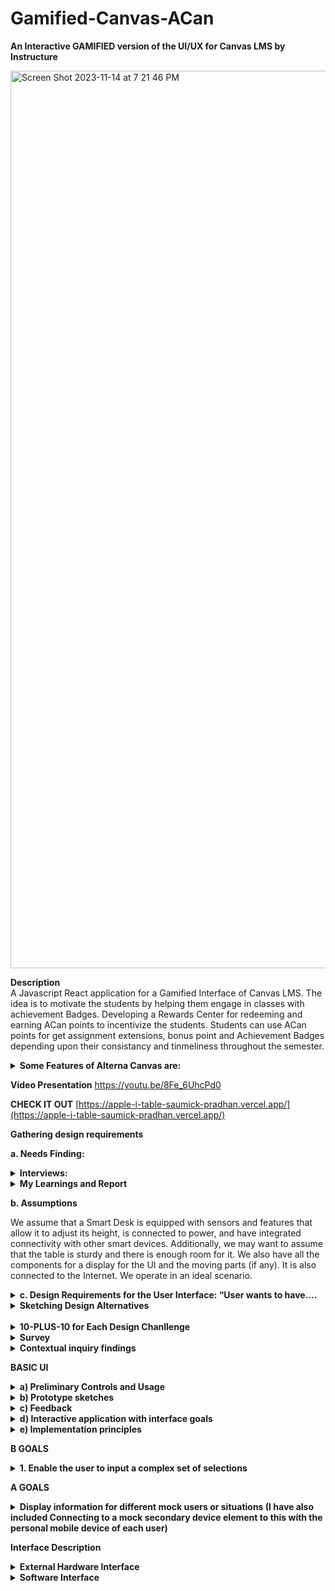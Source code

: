 # Gamified-Canvas-ACan


**An Interactive GAMIFIED version of the UI/UX for Canvas LMS by Instructure**

<img width="1436" alt="Screen Shot 2023-11-14 at 7 21 46 PM" src="https://github.com/SaumickPradhan/Gamified-Canvas-ACan/assets/88009707/2a585a5a-bafb-4990-962d-4d7668da8ea5">



**Description**
<br>
A Javascript React application for a Gamified Interface of Canvas LMS. The idea is to motivate the students by helping them engage in classes with achievement Badges. Developing a Rewards Center for redeeming and earning ACan points to incentivize the students. Students can use ACan points for get assignment extensions, bonus point and Achievement Badges depending upon their consistancy and tinmeliness throughout the semester. 

<details>
<summary><b> Some Features of Alterna Canvas are: </b></summary>


 •	 Students will be awarded the ACan points based on their past performance. 
 
 •	 Their is a Reward Center showing the Credit and Debit in Points.
 
 •	 The courses are listed at Levels (instead of Weeks). 
 
 •	 A Task Triumph Zone (aka To Do List) helps students be on top of their course work. 
 
 •	 Calendar helps visualize their tasks and tick them off to complete them and earn ACan points. 
 
 •	 Attending Zoom classes also gives them points. 
 
 •	 The course work is organized in terms of Weekly (Level Based) modules. 
 
 •	 Students can access their Assignemnts and quizes by redeeming points too. 
 
 •	 There is an Announcement Page for seeing the Latest Announcemnts Organized by Classes. 
 
 •	 The grade Book shows the weighted Grade and also refelcts the Acan Points. 
 
 •	 The Progress page helps students visualize their progress with ACan Points and Badges.

 </details>

**Video Presentation**
https://youtu.be/8Fe_6UhcPd0

**CHECK IT OUT**
[https://apple-i-table-saumick-pradhan.vercel.app/](https://apple-i-table-saumick-pradhan.vercel.app/)


**Gathering design requirements**

**a. Needs Finding:**
<details>
<summary> <b>Interviews:</b> </summary>


Interview 1 (Jenna Lowes, pre-med, sophomore at the University of Cincinnati) 
 
#### How do you access your assignments and plan to complete them in time? 
Jenna utilizes the built-in planning features on Canvas such as the to-do list to manage her workload effectively. She organizes her tasks using those features to complete her work on time. 
#### How do you motivate yourself to complete your assignments? 
Jenna stays motivated to complete her assignments by ensuring that she performs a self-care routine every day to de-stress from her heavy workload as a pre-med major.  
#### How do you ask for help when you are stuck? 
When Jenna is stuck, she makes use of Canvas's communication tools, such as discussion forums and messaging, to seek assistance from both peers and instructors. 
#### How do you feel about the assignment submission windows in Canvas? 
Jenna thinks the assignment submission window on Canvas is easy to navigate, but maybe having a clear feedback window would be useful, especially after an exam. 
#### Do you like how you are able to submit your exams? 
Jenna appreciates the flexibility of Canvas's submission windows, especially for exams, but she does not like how sometimes she is unsure if her exam has been submitted. 
#### What do you think could have been better with the way you submit your assignments? 
Jenna believes that providing clearer feedback after submitting an assignment would help. 
#### To what extent do you feel you are able to ask for help through Canvas – Be it your peers or your instructors? 
Canvas offers robust communication channels, making it easy for Jenna to seek help from peers and instructors when needed. 
#### How do you feel about being incentivized to play games on Canvas for extra credit? 
Jenna finds the idea of being incentivized to play games for extra credit in the alternate Canvas version motivating, as she feels like she would appreciate an extension on some of her assignments. 
#### What games do you play to relax from work/exams? 
Jenna usually plays idle games such as Sims to relax from work. 
#### To what extent do rewards and penalties in games motivate you? 
Rewards and penalties in games, especially the opportunity to earn extra credit on Canvas, would effectively motivate Jenna to stay engaged and complete tasks. 
 
 
 
Interview 2 (Vic Patel, Information Technology, junior at the University of Cincinnati) 
 
#### How do you access your assignments and plan to complete them in time? 
Vic typically accesses assignments on Canvas by logging in, finding the course page, and checking the assignments tab. He often sets reminders to stay on top of his workload. 
#### How do you motivate yourself to complete your assignments? 
Vic motivates himself by breaking assignments into smaller chunks and rewarding himself with breaks or treats after completing portions of the work. 
#### How do you ask for help when you are stuck? 
When Vic gets stuck, he asks help either by posting questions on the discussion forum or emailing his instructor. 
#### How do you feel about the assignment submission windows in Canvas? 
Vic generally finds the assignment submission windows in Canvas acceptable, as it is flexible. 
#### Do you like how you are able to submit your exams? 
Vic appreciates the convenience of submitting exams through Canvas, as it gives him control over his testing environment. 
#### What do you think could have been better with the way you submit your assignments? 
Vic believes that improving the clarity of the assignment submission process, particularly for file uploads and multiple attachments. 
#### To what extent do you feel you are able to ask for help through Canvas – Be it your peers or your instructors? 
Vic feels that Canvas is a valuable platform for seeking help, both from peers and instructors, through discussion boards, emails, and direct messaging. 
#### How do you feel about being incentivized to play games on Canvas for extra credit? 
 Vic thinks that incentivizing games on Canvas for extra credit is a fun idea that can motivate students who enjoy gaming. 
#### What games do you play to relax from work/exams? 
To relax, Vic enjoys playing games like Minecraft and Among Us, which helps him unwind and take a break from work and exams. 
#### To what extent do rewards and penalties in games motivate you? 
In terms of motivation, rewards and penalties in games can be a significant factor for Vic. He finds them very motivating and enjoys the sense of achievement and progress that comes with earning rewards in games. 
 
 
 
Interview-3: Aerospace Engineering major first-year student at UC Davis
  
#### How do you access your assignments and plan to complete them in time? 
I access my assignments on Canvas by logging into my account and navigating to the specific course where the assignment is located. Usually, the assignments are listed in a dedicated section or under a specific tab. To plan for completing them on time, I usually create a digital calendar on Google, which my university uses predominantly, to keep track of assignment due dates and prioritize them accordingly. The Canvas calendar is useful for this as well! 
#### How do you motivate yourself to complete your assignments? 
Motivation can be a tricky challenge, especially for challenging assignments. I find that breaking down the tasks into smaller, manageable parts helps. Additionally, I try to remind myself of my long-term goals and how completing assignments is essential for my academic success. Sometimes, I join study groups or work with my classmates and friends to stay motivated and accountable.  
#### How do you ask for help when you are stuck? 
Canvas provides several ways to ask for help. I can use discussion boards, send messages to instructors or friends, or even attend the TA or instructor office hours. When I'm stuck on a specific assignment, I usually start by posting a question on the discussion board or sending a message to the instructor. If I don't receive a timely response, I reach out to my friends for help. 
  
#### How do you feel about the assignment submission windows in Canvas? 
I find the assignment submission windows in Canvas to be reasonable. They typically provide adequate time for completing and submitting assignments. However, it's important to keep track of these windows, as missing a deadline can result in penalties.  
  
####  Do you like how you are able to submit your exams? 
Submitting exams on Canvas is straightforward. I appreciate the convenience of being able to complete exams digitally and receive instant feedback in some cases. However, it can be stressful, especially for high-stakes exams, as there is often a time limit. The exams with free-response questions especially, are the ones that are the most stressful because I don’t know how the professor or TA will grade it. 
  
 
#### What do you think could have been better with the way you submit your assignments? 
One improvement could be providing clearer instructions for assignment submissions on Canvas. Sometimes, the process can be confusing, especially for new students. It would also be helpful if Canvas allowed for multiple file uploads in a more user-friendly manner. I hate having to click the “Add File” button like 10 times for 10 different files. It would have been so much easier to submit my assignments if I could select multiple files in one go!  
  
#### To what extent do you feel you are able to ask for help through Canvas – Be it your peers or your instructors? 
I generally feel that Canvas offers several ways to ask for help, both from peers and instructors. The discussion boards and messaging system are useful for reaching out to instructors and classmates. However, the effectiveness of the help received varies based on the responsiveness of instructors and the willingness of peers to assist, which has fortunately been good so far. 
  
#### How do you feel about being incentivized to play games on Canvas for extra credit? 
I think the idea of incentivizing students to play games on Canvas for extra credit is very intriguing. It can be a fun and engaging way to earn additional points. I would definitely be interested in seeing this on my Canvas. It would make the entire process of using Canvas much more fun, in my opinion. I am also intrigued to know how this would be implemented! 
  
#### What games do you play to relax from work/exams? 
I often play casual mobile games to relax, such as puzzle games such as the 2048 game and strategy games like chess. These provide a break from academics and help me unwind after a long day. Sometimes, I also engage in physical activities or sports to de-stress. I also play games like Clash of Clans and Call of Duty, which are a little time-consuming, so I usually play them before bed for like an hour or so. 
  
#### To what extent do rewards and penalties in games motivate you? 
Rewards motivate me to keep playing the game for longer, and it also makes it much more fun to engage in a friendly competition with my friends to see who has the most rewards. Penalties, on the other hand, are quite disheartening, for the lack of a better word. I hate penalties! They are a buzzkill for me to be honest. But they enable me to see what I did wrong, so I can avoid doing that the next time I play the game, which often leads to more rewards! So, yeah, rewards are motivating! 
 
 
 
Interview-4: Computer Science major junior at UC 
 
#### How do you access your assignments and plan to complete them in time?  
Accessing assignments on Canvas is convenient. I typically log into my Canvas account and navigate to the respective course page. The assignment details, instructions, and due dates are readily available. To ensure I complete assignments on time, I use the Canvas Calendar to track assignment deadlines. This way, I can efficiently manage my time and prioritize tasks. Sometimes, even my friends remind me that an assignment’s due date is coming up, so that is another way I end up completing it on time! I often break down larger assignments into smaller tasks and allocate specific time slots for them. 
 
#### How do you motivate yourself to complete your assignments?  
Motivation can be a challenge, especially for complex programming assignments. To stay motivated, I often set personal goals and milestones for each assignment. Breaking the task into smaller, manageable parts makes it less daunting. I find that setting clear goals and focusing on the practical applications of what I'm learning can be highly motivating. Collaborating with my friends on group projects also adds an element of healthy competition and motivation. 
 
#### How do you ask for help when you are stuck?  
I try to look up the problems online, firstly, on sites like GeeksForGeeks or StackOverflow. If I 	can’t find anything there, I try to ask my friends if they know how to solve the problem. I also 	use the class Discord channel to discuss the problem with my classmates to see if they faced the 	same problem and how they solved it. The last resort is to ask the professor or TA about it. 
 
#### How do you feel about the assignment submission windows in Canvas?  
I think the assignment submission window on Canvas is good. It mentions everything I need to know about the assignment such as the instructions, due date details, the number of points it’s worth, etc. So, I would say it has sufficient information for me to turn in my assignment on time efficiently. I just wish I could select multiple files in one go! 
 
#### Do you like how you are able to submit your exams?  
Submitting exams on Canvas is straightforward, but it depends on the exam format. For multiple-choice or short-answer exams, I think Canvas is efficient. However, for coding questions or written exams involving equations and calculations, it could be improved to provide a more user-friendly text editor and ensure compatibility with various programming languages. 
 
#### What do you think could have been better with the way you submit your assignments?  
While Canvas is effective for assignment submission, it could be enhanced by providing a built-in code editor that supports multiple programming languages. Additionally, a plagiarism checker integrated into the submission process would be beneficial for maintaining academic integrity. Canvas could also improve the assignment submission process by allowing students to submit multiple code files more easily, as I mentioned earlier. This is especially important in computer science, where assignments often involve multiple code components. 
 
#### To what extent do you feel you are able to ask for help through Canvas – Be it your peers or your instructors?  
I think the Discussion Board on Canvas is helpful to some extent for asking questions, but people don’t use it too often, so I usually depend on the class communication channels such as Discord or GroupMe. Or I just email the professor directly, because often they are not aware of the conversation on Discussion Board, or they have disabled it for the course! The discussions on Discord, GroupMe, and (sometimes) Canvas are particularly useful for sharing code snippets and troubleshooting. 
 
#### How do you feel about being incentivized to play games on Canvas for extra credit?  
Incentivizing games for extra credit is an interesting concept, especially if the games are designed to reinforce course content. It can make learning more engaging. However, the games should be thoughtfully integrated into the curriculum and align with the learning objectives. Playing games for extra credit could also be a source of motivation for people to study more if it involves using concepts learned in class to play it. 
 
#### What games do you play to relax from work/exams?   
I play games like Subway Surfers, Clash of Clans, Call of Duty, and Ludo, depending on my mood. I just use these games to relax after a busy day, so it’s probably just for a few minutes at the end of the day or after a stressful exam. I also enjoy multiplayer online games for relaxation. 
 
#### To what extent do rewards and penalties in games motivate you? 
Rewards and penalties in games can be motivating, especially when they are designed effectively. Earning points or achievements in games can be a satisfying way to track progress. Receiving in-game rewards or achieving high scores can also be a strong incentive to continue playing. Penalties, however, should be fair and not overly punitive, as excessive penalties can be demotivating. Personal preferences and the quality of game design play a significant role in how motivating rewards and penalties are. 
 
  
Interview-5: Brother, computer science graduate 
  
#### How do you access your assignments and plan to complete them in time? 
Accesses assignments on Canvas through personal laptop, never mobile version. Has difficulty planning for assignments. Does not like Canvas’s calendar and To-Do system. Uses physical whiteboards as well as personal calendar app to keep up with work. Likes this method due to reminders.  
#### How do you motivate yourself to complete your assignments? 
Says he is definitely a procrastinator. Stress is a big motivator. Usually only works ahead if it seems like he will be too busy. Breaks after bits of work help to make work easier. 
#### How do you ask for help when you are stuck? 
Doesn’t like how canvas offers help. Usually searches randomly across the course page to find TA/office hours. Usually only searches online for answers or talks to computer scientist father. 
#### How do you feel about the assignment submission windows in Canvas? 
Hard deadlines can be stressful when pushing work to the last minute. But it is understandable that some sort of deadline should be in place. Doesn’t feel Canvas does good enough job reminding you of your assignments. 
#### Do you like how you are able to submit your exams? 
Depends on how the professor sets up the exam. Has had exams where once a question is submitted, can’t go back. Also doesn’t like exams that don’t show results in any way at end. No problem with honor system and cheating rules. 
#### What do you think could have been better with the way you submit your assignments? 
Reminders for assignments when they are due in 24 hours or maybe even more customizable options. Some sort of better way to organize upcoming assignments like a calendar app. 
#### To what extent do you feel you are able to ask for help through Canvas – Be it your peers or your instructors? 
Getting help through Canvas is ok. Has messaged teachers through messaging system and gotten responses. Seems like open discussion boards aren’t used. Never really messaged students except to form groups. 
#### How do you feel about being incentivized to play games on Canvas for extra credit? 
Normally there is no real incentive to get work done early, except for stress relief. Feels this could make him get more enthusiastic about starting and finishing work earlier. Wonders how to make it balanced for everyone. 
#### What games do you play to relax from work/exams? 
Enjoys strategy games like poker and chess. Spends a lot of time in fantastical games like Elden Ring. Really likes competitive games like Super Smash Bros 
#### To what extent do rewards and penalties in games motivate you? 
Definitely a big motivator for him. Even things such as numerical rankings or in-game achievements drive him to play more and harder. Spends lots of time trying to move online chess and smash ranking. Penalties can make him not want to play sometimes. Has quit for times after tough losses. 
 
Interview-6 : Roommate, Political Science graduate 
  
#### How do you access your assignments and plan to complete them in time? 
Checks the Canvas app on mobile phone regularly to keep up with assignment dates. Then completes assignments through personal laptop. Does not keep a calendar of upcoming assignments, only checks Canvas and remembers. 
#### How do you motivate yourself to complete your assignments? 
Has a hard time getting motivated but will usually stay on task once started. Likes to go to Coffee shop where they have nothing to do but work. Public can get loud and distracting, sometimes prefers quiet. 
#### How do you ask for help when you are stuck? 
Likes to check who is in class with them on Canvas to reach out about assignments/help. Same goes for contacting the professor, has reached out to them through Canvas. 
#### How do you feel about the assignment submission windows in Canvas? 
Usually not a problem for them. Sometimes an assignment or two slips through the cracks given how they keep track of assignments, but they get why deadlines are needed.  
#### Do you like how you are able to submit your exams? 
Does not like Canvas for exams. Gets very nervous for exams anyways, computer problems exasperate that. Only thing they like is typing essays for exams on Canvas instead of writing by hand.  
#### What do you think could have been better with the way you submit your assignments? 
Does not like assignment submission on Canvas. Is not a computer wiz and struggles mightily with converting file types for submissions. Usually ends up taking a while to do or needing help.  
#### To what extent do you feel you are able to ask for help through Canvas – Be it your peers or your instructors? 
Reached out to peers a good amount. Whether it is for access to class group messaging boards, or just help with assignments, they like group work. Never really reaches out to teacher through Canvas, only email.  
#### How do you feel about being incentivized to play games on Canvas for extra credit? 
Likes the idea but is nervous for all non gamers who might be at a disadvantage. Feels not every student might be able to make the most of this system. Thinks giving out more chances for extra credit is good.  
#### What games do you play to relax from work/exams? 
Not a big gamer at all. Only really ever plays the Sims to relax. Sometimes likes to play Candy Crush. Not familiar with most game systems/conventions. 
#### To what extent do rewards and penalties in games motivate you? 
In the games they do play, rewards and penalties are motivating. Gets sad when Sims die, and thinks beating difficult challenges is very rewarding. Thinks it could be good to get more students excited about work. 
 
</details>

<details> 
  <summary><b>My Learnings and Report</b></summary>
  
#### What is their method to solve their problems and questions during the assignment completion window?  
A lot of students check the To-do or Assignments pages to keep track of deadlines. A lot of students use a personal calendar to assist with this. Some students use Canvas’s calendar and reminder system, but not all students were aware of the functionalities of this 
#### We will be observing how they work with other peers. How do they use the different features on Canvas and what buttons or pages do they use the most?  
Students spend a lot of time on the courses page, looking at all sorts of course related information there. Different majors use different connectivity features like discussion boards in different amounts. Lots of students like to reach out to each other for group work. 
#### What is their motivation to open canvas and why would they prefer the desktop version over the mobile version or vice versa? 
Some students check canvas regularly for announcements, assignment updates, or sanity checks. However, while some of this can be made easier on the go with the mobile app, students love the desktop version for actual work. 
#### What incentives will help students be motivated 
Students seem to be motivated by stress-relief, but not enough for most of them to get their work done in an early manner. Rankings, points, and medals do motivate gamers, but non-gamers can be motivated with deadline extension or extra credit 
#### Different types of assignments the user would encounter on Canvas 
Whether it is essays, exams, discussions, labs, or projects, all sorts of assignments are submitted through canvas. Different majors make different use of this. 
#### Canvas and students can benefit from a more intrinsically motivating teaching platform 
This definitely seems to be true. A lots of students mentioned procrastination or somewhat struggling with time management. Different forms of motivation could help with this problem. 
#### How students plan out their assignments and what strategies they use to stay on track – this would help us to figure out a way to improve our UI 
A lot of students check the To-do or Assignments pages to keep track of deadlines. A lot of students use a personal calendar to assist with this. Some students use Canvas’s calendar and reminder system, but not all students were aware of the functionalities of this 

</details>


**b.	Assumptions**

We assume that a Smart Desk is equipped with sensors and features that allow it to adjust its height, is connected to power, and have integrated connectivity with other smart devices. Additionally, we may want to assume that the table is sturdy and there is enough room for it. We also have all the components for a display for the UI and the moving parts (if any). It is also connected to the Internet. We operate in an ideal scenario.

<details>
<summary><b>c.	Design Requirements for the User Interface: “User wants to have….</b></summary>

 •	Integrating Khan Academy’s pointing systems based on how well you do your work/ assignments.
 
 •	Redeeming points for extensions
 
 •	Penalizing for missed assignments etc.
 
 •	Game like UI that lets users practice similar questions for points
 
 •	Grade tracker to show progress
 
 •	Week modules will be levels
 
 •	Help section can be for asking help from the TA or professor
 
 •	Consider the mobile version of canvas as well

<b>Future Work:</b>

•	Create an integration with submission window

•	Have external connections to other Apps

•	Voice assistant integration with sound

•	User data analytics and feedback

</details>


<details>
<summary><b>Sketching Design Alternatives</b></summary>
<br>
The following are the design challenges we worked on initially:

1. Balancing Motivation Styles:
      - Design a system that caters to both competitive and collaborative learners. How can you
motivate students who thrive on competition while also supporting those who prefer a
cooperative approach?

2. Ensuring Accessibility:
      - How can you make the gamified elements accessible to all students, including those with
disabilities? Ensure that the gamification doesn't exclude any users.

3. Preventing Cheating:
      - How can you prevent students from gaming the system by exploiting the gamified elements
to earn unearned rewards or points?

4. Data Privacy and Security:
      - How do you protect sensitive student data when implementing gamification? Ensure that
data privacy and security are maintained.

5. Maintaining Engagement Over Time:
      - How can you design gamification elements that remain engaging throughout an entire
course or semester, rather than losing their appeal after a short period?

6. Feedback Frequency:
      - Determine the optimal frequency of feedback to keep students engaged without
overwhelming them with constant notifications and rewards.

7. Cross-Course Integration:
      - How can you ensure that gamification elements work seamlessly across various courses and
subjects, providing a consistent experience for students?

8. Alignment with Learning Objectives:
      - Ensure that the gamified elements align with the learning objectives of each course. How do
you strike a balance between fun and educational value?

9. Encouraging Self-Regulation:
      - Design challenges that encourage students to become more self-regulated in their learning.
How can you motivate them to set and manage their goals effectively?

10. Testing and Feedback Mechanism:
      - How will you gather feedback from students on the effectiveness of the gamification
elements? Develop a system to collect and act on this feedback.


</details>

<br>

<details>
<summary><b>10-PLUS-10 for Each Design Chanllenge</b></summary>
  
<details><summary><b>
 <br>
1. Balancing Motivation Styles:
Design a system that caters to both competitive and collaborative learners. How can you
motivate students who thrive on competition while also supporting those who prefer a
cooperative approach
</b></summary>

<img width="553" alt="image" src="https://github.com/SaumickPradhan/Gamified-Canvas-ACan/assets/90214774/6db6e96c-d152-4943-9951-42848fbd8d84">

<img width="553" alt="image" src="https://github.com/SaumickPradhan/Gamified-Canvas-ACan/assets/90214774/30233907-a0a7-4554-8992-f661f429668c">

<img width="519" alt="image" src="https://github.com/SaumickPradhan/Gamified-Canvas-ACan/assets/90214774/f85bc74c-027d-4f12-b47a-ed97bde295bd">

<img width="522" alt="image" src="https://github.com/SaumickPradhan/Gamified-Canvas-ACan/assets/90214774/a52b292d-3a19-46ea-8ddb-046a51b96d4e">

<img width="576" alt="image" src="https://github.com/SaumickPradhan/Gamified-Canvas-ACan/assets/90214774/60d22d08-90b9-4d7a-bef7-2e5fa5a94219">

<img width="524" alt="image" src="https://github.com/SaumickPradhan/Gamified-Canvas-ACan/assets/90214774/7625a35a-0b21-4354-b017-b2670c9d78ec">

</details>


<details>
<summary><b>
 <br>
 2. Preventing Cheating:
How can you prevent students from gaming the system by exploiting the gamified elements
to earn unearned rewards or points?
</b></summary>
  
<img width="467" alt="image" src="https://github.com/SaumickPradhan/Gamified-Canvas-ACan/assets/90214774/3dddf896-4ab4-415a-b4e6-010f52ca2deb">

<img width="523" alt="image" src="https://github.com/SaumickPradhan/Gamified-Canvas-ACan/assets/90214774/3c11b6e0-359a-41e0-8e4b-e9e9b76dbf7f">

<img width="444" alt="image" src="https://github.com/SaumickPradhan/Gamified-Canvas-ACan/assets/90214774/b5c084f3-0487-48dd-9a4c-d0154750937e">

<img width="472" alt="image" src="https://github.com/SaumickPradhan/Gamified-Canvas-ACan/assets/90214774/d39a00fe-e495-4f27-a3db-52424bc8ed05">

<img width="514" alt="image" src="https://github.com/SaumickPradhan/Gamified-Canvas-ACan/assets/90214774/88f77f9d-6f38-42a6-91e2-cbd2cbd7986c">

<img width="540" alt="image" src="https://github.com/SaumickPradhan/Gamified-Canvas-ACan/assets/90214774/67722ab9-d1f0-46c5-9f8d-000011a7790c">

<img width="544" alt="image" src="https://github.com/SaumickPradhan/Gamified-Canvas-ACan/assets/90214774/888a434a-1966-4353-b5f8-624f6e408818">

<img width="518" alt="image" src="https://github.com/SaumickPradhan/Gamified-Canvas-ACan/assets/90214774/5b1fefb4-c559-4eda-a0a3-aa78e1ae6f25">

</details>

<details>
<summary><b> 
 <br>
 3. Encouraging Self-Regulation:
Design challenges that encourage students to become more self-regulated in their learning.
How can you motivate them to set and manage their goals effectively?
</b></summary>

  <img width="394" alt="image" src="https://github.com/SaumickPradhan/Gamified-Canvas-ACan/assets/90214774/da28239a-cb8a-490c-a9b0-e091ee8398cb">
  <img width="432" alt="image" src="https://github.com/SaumickPradhan/Gamified-Canvas-ACan/assets/90214774/ab21fd7f-ee67-472c-8d6c-cf3d02797f02">
  <img width="411" alt="image" src="https://github.com/SaumickPradhan/Gamified-Canvas-ACan/assets/90214774/dd2ab53a-52b3-4aed-89b8-16d8cb3ac739">
  <img width="487" alt="image" src="https://github.com/SaumickPradhan/Gamified-Canvas-ACan/assets/90214774/34393cf6-582a-4d0e-9f57-422225558720">
  <img width="505" alt="image" src="https://github.com/SaumickPradhan/Gamified-Canvas-ACan/assets/90214774/4f8cd174-0b1a-49c2-b3cf-9ca452c6d37b">
  <img width="515" alt="image" src="https://github.com/SaumickPradhan/Gamified-Canvas-ACan/assets/90214774/e28ee0eb-0b5a-4924-9cd3-5eef568dd7dc">
  <img width="518" alt="image" src="https://github.com/SaumickPradhan/Gamified-Canvas-ACan/assets/90214774/262049c0-1229-4a35-a724-528ca4ff41d0">

</details>

</details>



<details>
  
<summary><b>Survey</b></summary>

•	Voice assistant integration

•	User data analytics and feedback
  
</details>


<details>
  
<summary><b>Contextual inquiry findings</b></summary>

#### 1.  Interviewed, Jenna Lowes is a second year pre-med major, who uses Canvas: 

When collaborating with colleagues, Jenna makes the most of Canvas as her primary platform for interaction. She actively participates in online discussions and group projects with other pre-med students along with sharing her insights. She also regularly participates in peer research groups created in Canvas to foster effective collaboration on complex topics. 
Some of the features that Jenna uses: 
Announcements: Jenna uses the Announcements page to keep herself updated on important course information, schedule changes, and significant announcements from instructors. 
Modules: To access course materials, lecture notes, and assignments in an organized manner, Jenna relies on the modules section. This approach helps Jenna maintain a structured and well-organized approach to her studies. 
Grades: Jenna frequently checks the grades tab to keep a close eye on her academic progress. This tool allows her to review her grades and receive feedback on her assignments and exams. She also uses the prediction feature in the grades section to ensure that she is getting the grade she deserves. 
Discussion Boards: Depending on the course, Jenna actively participates in discussion boards to engage with peers and instructors, pose thought-provoking questions, and share her valuable insights. 
Assignments: Jenna effectively employs the assignments page to submit her coursework and to stay well-informed about due dates and specific assignment requirements. 
  
When asked about her preference for the web version or the app version, Jenna replied that she distinctly prefers the desktop version of Canvas for several compelling reasons: 
  
Screen size: The desktop version's responsive screen space provides Jenna with an ideal workspace, making it convenient for her to access and organize course materials. She believes this feature is especially useful when multitasking with multiple canvas tabs or scrolling through large PDFs. 
  
Efficiency: Jenna thinks it is more efficient to write out long essays and paragraphs on her laptop. Thus, she prefers the web version over the app version. 
  
Course Management: Jenna finds that the desktop version streamlines navigation through courses, modules, and assignments. This helps Jenna maintain a well-organized and efficient approach to her studies. 
  
While Jenna acknowledges the practicality of the mobile version for quick updates and checking announcements while on the move, she acknowledges its limitations for more involved tasks like in-depth interactions, essay composition, or comprehensive course exploration. Therefore, her go-to choice for substantial tasks on Canvas remains the desktop version. 
 
 
#### 2. Interviewed, Dhyey Patel is a fourth-year computer science major, who uses Canvas: 
Dhyey uses different features on Canvas depending on his needs and preferences. Some of the features he uses the most are: 
 
Dashboard: He uses the dashboard to view all of his courses, assignments, announcements, and calendar events.  
Courses: He accesses all his enrolled courses and their contents, such as modules, quizzes, discussions, grades, and files from here. He also views his course syllabus and outcomes here.  
Calendar: Dhyey uses this tab to see all upcoming events and deadlines for his courses and personal tasks. He also adds new reminders for events or edits an existing one. 
Inbox: He uses this to communicate with his instructors and peers. 
Account: He uses this to manage his personal settings and preferences, such as profile, notifications etc. 
 
He uses Canvas for various purposes, such as checking his grades, submitting assignments, participating in discussions, reviewing course materials, and collaborating with others. 
 
Dhyey prefers the desktop version of Canvas over the mobile version because he finds it more convenient and comfortable to use a larger screen and a keyboard. He also likes the desktop version because it has more features and functionalities than the mobile version. But he sometimes uses the mobile version when he is on the go or needs to access something quickly from his phone.
  
</details>



**BASIC UI**

<details>
<summary><b>a)	Preliminary Controls and Usage </b></summary>

<details>
<summary><b>Controls: “Ability to…”</b></summary>
  
•	Set Timer, standup time

•	Adjust the table height 

•	Adjust notification preference

•	Select user profile

•	Write and see notes/ to dos

•	Power on/ off the display

•	Charge the devices and connect data from them

•	Select and play music

•	Customize the calendar

•	Authenticate the user profile with mobile device
</details>


<details>
<summary><b>Display: “Display the…”</b></summary>
  
•	Time, weather, day, user name

•	Devices connected and charging, the battery percentage

•	User preferred notifications, height

•	Productivity apps

•	Different messaging apps

•	Notes

•	Stand up notifications

•	Pomodoro timer

•	Music playing

</details>


<details>
<summary><b>Design choice:</b></summary>
  
•	Users should be able to authenticate themselves and select the profiles

•	Select the height of the table

•	Turn on/ off the display

•	Clearly see the feedback from selections

•	All the productivity apps will be clustered together

•	The height adjustment slider will be on the right

•	Notification widget on the top

•	Users will be able to interact with the UI like a tablet

•	Making changes to the setting should be easy

•	The connected devices will be on the left as that is where the actual devices are

•	The UI will have a Apple CarPlay theme as the user wants familiarity

•	The smart devices will be connected via the Mag Safe charger

•	Calendars will also be synced to have continuity

•	The height, standup times, music playlist, notes, notification preference and calendar will be unique to every user and will be authenticated.
</details>
</details>

<details>
  <summary><b>b)	Prototype sketches</b> </summary>
  <img width="589" alt="image" src="https://github.com/SaumickPradhan/Apple-iTable/assets/85262444/e2fa5ba1-31c2-43b9-b474-b2d976c829a5">
</details>

<details>
  <summary><b>c) Feedback</b> </summary>
Feedback from Resident Advisor manager, CS student friend, work from home uncle: The height reading should be placed lower. Timer App is not useful but pomodoro is. Create a thumb slider. Have height set according to the user profiles.
<br>  
  
 **Improvement:**

  <img width="572" alt="image" src="https://github.com/SaumickPradhan/Apple-iTable/assets/85262444/9b9a60dd-654d-4152-b9f4-a4125377bea8">

 **Feedback:** Create a window rather than pop up. Have progress green circles on the Apps. Show weather as well.

  <img width="468" alt="image" src="https://github.com/SaumickPradhan/Apple-iTable/assets/85262444/9b38c490-0955-41c3-83b4-cdf3e9a59222">
</details>



<details>
  <summary><b>d)	Interactive application with interface goals</b></summary>
  Code an be found under Project-1 folder. Run using "npm run dev" in React.
</details>

<details>
  <summary><b>e) Implementation principles</b></summary>
  <details>
    <summary><b>Consider visual design principles in your design:</b></summary>
    i.The UI has simplicity in using. All the features and interactive options are clearly laid out. The feature have regularity and in font size, color and other styling.<br>
ii.	The visual hierarchy is similar to an iPad which the user is familiar with. <br>
iii.	Not much learning is required as it has a layout similar to Apple’s other UI (like CarPlay or iPad). This helps in Learnability as there is a continuity in the UI from other platforms<br>
iv.	Proximity of all the 4 productivity apps is seen. Also the controls are well spaced in their own grids.<br>
v.	Color is same throughout and the user is able to familiarize with it quickly. It has a similar interface to some of the other Apple devices the user knows about.<br>
vi.	Controls are visually represented and easy to access. They provide feedback for every interaction.<br>
  </details>

  <details>
    <summary><b>Provide appropriate feedback for interactions</b></summary>
i For this Mock UI, the user already knows what to click as the controls, apps, sliders, etc. as familiar.<br>
ii.	Drop down menus and windows are interactable with feedback<br>
iii.	The username can be seen at the top<br>
iv.	The buttons have a different click arrow.<br>
  </details>

   <details>
    <summary><b>Elements should be clearly laid out.  Your interface for the smart object should have fixed dimensions (non-resizing, non-responsive layout) with size and aspect ratio that is appropriate for your object.</b></summary>
  i.The mock UI handles resizing.<br>
ii.	Boundaries are clearly laid out on the webpage.   <br>

  </details>
</details>



**B GOALS**
<details>
  <summary><b>1. Enable the user to input a complex set of selections</b></summary>
  Complex actions are used in all the 4 productivity applications. In Timer App you user can use the pomodoro timer. In the Standup, user can adjust the stand-up timer. In the Music App, user can select their playlist, songs and add song to que and play them. In the notes app, user can complete the To do list, choose their desired note app and Add new note. All the apps have a completion green circle around them to show progress. The height adjustment bar can also have complex selections. The Power button turns the display on and off. The devices connected and charging are shown as well.
  <details>
    <summary><b>Sketches</b></summary>
    <img width="569" alt="image" src="https://github.com/SaumickPradhan/Apple-iTable/assets/85262444/bf567712-18bf-4f7a-a4d2-c3124366bd90">
    
<img width="468" alt="image" src="https://github.com/SaumickPradhan/Apple-iTable/assets/85262444/b43dfa2f-298d-4a20-b35b-a189fee8882d">
    
  <img width="468" alt="image" src="https://github.com/SaumickPradhan/Apple-iTable/assets/85262444/bba1fd64-0b67-4c12-a46b-3bec17883b08">
  </details>
  <details>
    <summary><b>Feedback</b></summary>
    Feedback was to change the color of the power button to be red when selected. The dialogue boxes for the apps should be symmetric.
  </details>

</details>


**A GOALS**
<details>
  <summary><b>Display information for different mock users or situations (I have also included Connecting to a mock secondary device element to this with the personal mobile device of each user)</b></summary>
  The table can be personalized and customized by the users. Initially the table will be only for guests. If the user wants to access information from their phone or connect their table configuration settings, they will place their smart mobile device on the magsafe charger. This will charge the phone and also connect it to the table. This acts as authentication for the data transfer. Now, the user will Double click their name from the users button for authentication. There entire data and table settings preferences are now synced. This Handshake between the mobile device and the table is shown in the mock UI Application. The users notification, calendar, height, standup, notes, music preference will be synced to the table. The user will see their name as well.
 <details>
    <summary><b>Sketches</b></summary>
    <img width="562" alt="image" src="https://github.com/SaumickPradhan/Apple-iTable/assets/85262444/5d5085a2-4933-4e67-b872-dbfed7627044">

  <img width="468" alt="image" src="https://github.com/SaumickPradhan/Apple-iTable/assets/85262444/94b2ce8d-6502-4bf8-aec9-831b41bf75c9">

<img width="468" alt="image" src="https://github.com/SaumickPradhan/Apple-iTable/assets/85262444/1e8c3c78-21d0-44e8-90b2-a1d685ef5f31">


  </details>
  <details>
    <summary><b>Feedback</b></summary>
Feedback was to display a message that the data has been synced and the user profile has been authenticated and selected, on the user’s phone.
  </details>
  
</details>

**Interface Description**
  <details>
    <summary><b>External Hardware Interface</b></summary>
    The UI will be on a screen on the bottom right corner (like an iPad) and the magsafe chargers will be on the top right to connect and charge the 3 devices.
    <br>
    
  <img width="871" alt="image" src="https://github.com/SaumickPradhan/Apple-iTable/assets/85262444/01cd74a7-0439-4c67-93ca-1ae868d5570f">
</details>


  <details>
  <summary><b>Software Interface</b></summary>
    Here is the UI for the display.
  <img width="1319" alt="image" src="https://github.com/SaumickPradhan/Apple-iTable/assets/85262444/a5c372cb-4a47-4761-9443-64b3a249ffad">
    
  <details>
  <summary><b>Left Widget</b></summary>
    You can see the three devices (phone, smartwatch, earpods) connected with their connection strength and battery progress.
    
<img width="215" alt="image" src="https://github.com/SaumickPradhan/Apple-iTable/assets/85262444/595c10b8-6489-4c46-b277-c72276bba521">
  </details>

   <details>
  <summary><b>Top Widget</b></summary>
    Here is the notification widget. It changes as per user preference (type of notifications)
    
<img width="776" alt="image" src="https://github.com/SaumickPradhan/Apple-iTable/assets/85262444/688ef1f6-6f63-449d-b674-95852b347f78">

<img width="763" alt="image" src="https://github.com/SaumickPradhan/Apple-iTable/assets/85262444/d381bfa8-3c0b-4b4d-a51b-b706f3926643">

  </details>

 <details>
  <summary><b>Productivity Apps</b></summary>
   You have the Pomodoro Timer App with shows the time as well. The Apple standUp app to give user personalized or customized reminders. The Music App with user personalized or customized playlists, songs add to queue and play options. The notes app which can be changed by user for personalization. You also have a user specific calendar for date and daily tasks.
    
<img width="420" alt="image" src="https://github.com/SaumickPradhan/Apple-iTable/assets/85262444/02fb16d6-56d6-4779-a073-13cac6d1be33">

<img width="233" alt="image" src="https://github.com/SaumickPradhan/Apple-iTable/assets/85262444/d970a07a-ac3c-44e7-9cf1-cbcd231d17e2">

<img width="340" alt="image" src="https://github.com/SaumickPradhan/Apple-iTable/assets/85262444/ecb5719d-e65e-4352-9523-a05dfa340bfe">

<img width="160" alt="image" src="https://github.com/SaumickPradhan/Apple-iTable/assets/85262444/99d680e1-4de5-4a6d-92ba-9a4e99f7d79b">

<img width="236" alt="image" src="https://github.com/SaumickPradhan/Apple-iTable/assets/85262444/8dca1489-ce75-4a3a-8adc-01f28876bc3e">

<img width="197" alt="image" src="https://github.com/SaumickPradhan/Apple-iTable/assets/85262444/eca5024f-d170-40c4-bdcc-2229932cfaf2">

<img width="203" alt="image" src="https://github.com/SaumickPradhan/Apple-iTable/assets/85262444/793a6148-7890-4592-8dfe-e085a7d0e70e">


  </details>


   <details>
  <summary><b>Right Widget</b></summary>
   Shows the name of the active user and date and weather. Also has a slider for height adjustment with a reader. The height can be pre set or customized by the user.
<img width="192" alt="image" src="https://github.com/SaumickPradhan/Apple-iTable/assets/85262444/f06d69dc-04f2-4b1b-abb2-b3eb6c12dd9b">
  </details>

   <details>
  <summary><b>Control panel</b></summary>
Power button turns the display on or off. Select the user by double clicking after authentication.
     
  <img width="754" alt="image" src="https://github.com/SaumickPradhan/Apple-iTable/assets/85262444/5956d80f-2f94-4405-adeb-710c9a4fc9b9">

  <img width="1221" alt="image" src="https://github.com/SaumickPradhan/Apple-iTable/assets/85262444/16c4b063-f997-4c6f-9c0f-5e9a04c75daa">

  <img width="428" alt="image" src="https://github.com/SaumickPradhan/Apple-iTable/assets/85262444/fc2c049d-df6f-459c-8bb8-7ee3be8987d2">
  
  </details>


  <details>
  <summary><b>External Device Connection</b></summary>
     Select the active user's device here for authentication with magsage and connectivity
<img width="804" alt="image" src="https://github.com/SaumickPradhan/Apple-iTable/assets/85262444/a42f39f3-0e65-4870-80ec-144504cf0d44">

  </details>
  
  
  </details>

